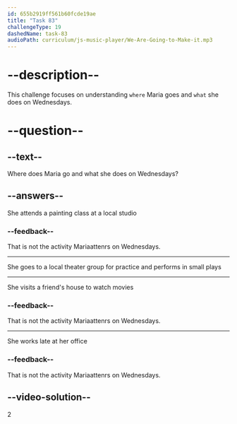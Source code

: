 ```yaml
---
id: 655b2919ff561b60fcde19ae
title: "Task 83"
challengeType: 19
dashedName: task-83
audioPath: curriculum/js-music-player/We-Are-Going-to-Make-it.mp3
---
```


<!--
AUDIO REFERENCE: 
Maria: Then, on Wednesdays, I go to a local theater group. Practice goes until 9 PM. We perform small plays. It's really fun.
-->

# --description--

This challenge focuses on understanding `where` Maria goes and `what` she does on Wednesdays.

# --question--

## --text--

Where does Maria go and what she does on Wednesdays?

## --answers--

She attends a painting class at a local studio

### --feedback--

That is not the activity Mariaattenrs on Wednesdays.

---

She goes to a local theater group for practice and performs in small plays

---

She visits a friend's house to watch movies

### --feedback--

That is not the activity Mariaattenrs on Wednesdays.

---

She works late at her office

### --feedback--

That is not the activity Mariaattenrs on Wednesdays.

## --video-solution--

2
